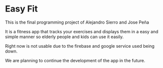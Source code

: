 # Easy Fit

This is the final programming project of Alejandro Sierro and Jose Peña

It is a fitness app that tracks your exercises and displays them in a easy and simple manner so elderly people and kids can use it easily.

Right now is not usable due to the firebase and google service used being down.

We are planning to continue the development of the app in the future.
